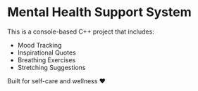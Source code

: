 # Mental Health Support System

This is a console-based C++ project that includes:

- Mood Tracking
- Inspirational Quotes
- Breathing Exercises
- Stretching Suggestions

Built for self-care and wellness ❤️
